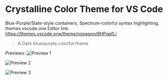 # Crystalline Color Theme for VS Code

Blue-Purple/Slate-style containers, Spectrum-colorful syntax highlighting.
themes.vscode.one Editor link: https://themes.vscode.one/theme/nonagon/8HPqpfLj

> A Dark blue/purple colorful theme

Previews:
![Preview 1](https://github.com/hogridr/Crystalline-Theme/blob/2b86228767d41cf9d6a517aa4bda6dc3775a684a/preview-1_8.jpeg)

![Preview 2](https://github.com/hogridr/Crystalline-Theme/blob/2b86228767d41cf9d6a517aa4bda6dc3775a684a/preview2-1_8.jpeg)

![Preview 3](https://github.com/hogridr/Crystalline-Theme/blob/2b86228767d41cf9d6a517aa4bda6dc3775a684a/preview3-1_8.jpeg)
